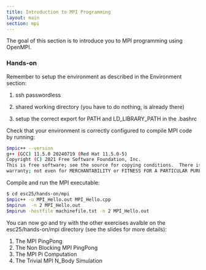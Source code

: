 ```yaml
---
title: Introduction to MPI Programming 
layout: main
section: mpi
---
```


The goal of this section is to introduce you to MPI programming using OpenMPI.

### Hands-on

Remember to setup the environment as described in the Environment section:

1) ssh passwordless

2) shared working directory (you have to do nothing, is already there)

3) setup the correct export for PATH and LD_LIBRARY_PATH in the .bashrc

Check that your environment is correctly configured to compile MPI code by running:
```bash
$mpic++ --version
g++ (GCC) 11.5.0 20240719 (Red Hat 11.5.0-5)
Copyright (C) 2021 Free Software Foundation, Inc.
This is free software; see the source for copying conditions.  There is NO
warranty; not even for MERCHANTABILITY or FITNESS FOR A PARTICULAR PURPOSE.
```

Compile and run the MPI executable:
```bash
$ cd esc25/hands-on/mpi
$mpic++ -o MPI_Hello.out MPI_Hello.cpp
$mpirun  -n 2 MPI_Hello.out
$mpirun -hostfile machinefile.txt -n 2 MPI_Hello.out
```

You can now go and try with the other exercises avalble on the esc25/hands-on/mpi directory (see the slides for more details):

1) The MPI PingPong
2) The Non Blocking MPI PingPong
3) The MPI Pi Computation
4) The Trivial MPI N_Body Simulation
